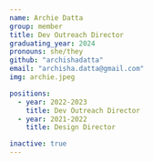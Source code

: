 ```yaml
---
name: Archie Datta
group: member
title: Dev Outreach Director
graduating_year: 2024
pronouns: she/they
github: "archishadatta"
email: "archisha.datta@gmail.com"
img: archie.jpeg

positions:
  - year: 2022-2023
    title: Dev Outreach Director
  - year: 2021-2022
    title: Design Director

inactive: true
---
```

